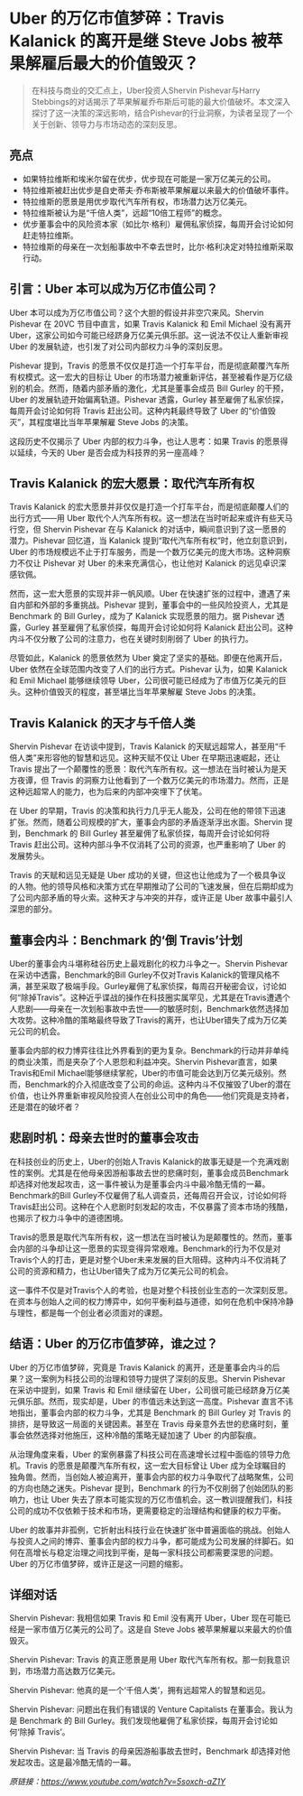 # Uber 的万亿市值梦碎：Travis Kalanick 的离开是继 Steve Jobs 被苹果解雇后最大的价值毁灭？

> 在科技与商业的交汇点上，Uber投资人Shervin Pishevar与Harry Stebbings的对话揭示了苹果解雇乔布斯后可能的最大价值破坏。本文深入探讨了这一决策的深远影响，结合Pishevar的行业洞察，为读者呈现了一个关于创新、领导力与市场动态的深刻反思。

## 亮点
- 如果特拉维斯和埃米尔留在优步，优步现在可能是一家万亿美元的公司。  
- 特拉维斯被赶出优步是自史蒂夫·乔布斯被苹果解雇以来最大的价值破坏事件。  
- 特拉维斯的愿景是用优步取代汽车所有权，市场潜力达万亿美元。  
- 特拉维斯被认为是“千倍人类”，远超“10倍工程师”的概念。  
- 优步董事会中的风险资本家（如比尔·格利）雇佣私家侦探，每周开会讨论如何赶走特拉维斯。  
- 特拉维斯的母亲在一次划船事故中不幸去世时，比尔·格利决定对特拉维斯采取行动。

## 引言：Uber 本可以成为万亿市值公司？
Uber 本可以成为万亿市值公司？这个大胆的假设并非空穴来风。Shervin Pishevar 在 20VC 节目中直言，如果 Travis Kalanick 和 Emil Michael 没有离开 Uber，这家公司如今可能已经跻身万亿美元俱乐部。这一说法不仅让人重新审视 Uber 的发展轨迹，也引发了对公司内部权力斗争的深刻反思。

Pishevar 提到，Travis 的愿景不仅仅是打造一个打车平台，而是彻底颠覆汽车所有权模式。这一宏大的目标让 Uber 的市场潜力被重新评估，甚至被看作是万亿级别的机会。然而，随着内部矛盾的激化，尤其是董事会成员 Bill Gurley 的干预，Uber 的发展轨迹开始偏离轨道。Pishevar 透露，Gurley 甚至雇佣了私家侦探，每周开会讨论如何将 Travis 赶出公司。这种内耗最终导致了 Uber 的“价值毁灭”，其程度堪比当年苹果解雇 Steve Jobs 的决策。

这段历史不仅揭示了 Uber 内部的权力斗争，也让人思考：如果 Travis 的愿景得以延续，今天的 Uber 是否会成为科技界的另一座高峰？
## Travis Kalanick 的宏大愿景：取代汽车所有权
Travis Kalanick 的宏大愿景并非仅仅是打造一个打车平台，而是彻底颠覆人们的出行方式——用 Uber 取代个人汽车所有权。这一想法在当时听起来或许有些天马行空，但 Shervin Pishevar 在与 Kalanick 的对话中，瞬间意识到了这一愿景的潜力。Pishevar 回忆道，当 Kalanick 提到“取代汽车所有权”时，他立刻意识到，Uber 的市场规模远不止于打车服务，而是一个数万亿美元的庞大市场。这种洞察力不仅让 Pishevar 对 Uber 的未来充满信心，也让他对 Kalanick 的远见卓识深感钦佩。

然而，这一宏大愿景的实现并非一帆风顺。Uber 在快速扩张的过程中，遭遇了来自内部和外部的多重挑战。Pishevar 提到，董事会中的一些风险投资人，尤其是 Benchmark 的 Bill Gurley，成为了 Kalanick 实现愿景的阻力。据 Pishevar 透露，Gurley 甚至雇佣了私家侦探，每周开会讨论如何将 Kalanick 赶出公司。这种内斗不仅分散了公司的注意力，也在关键时刻削弱了 Uber 的执行力。

尽管如此，Kalanick 的愿景依然为 Uber 奠定了坚实的基础。即便在他离开后，Uber 依然在全球范围内改变了人们的出行方式。Pishevar 认为，如果 Kalanick 和 Emil Michael 能够继续领导 Uber，公司很可能已经成为了市值万亿美元的巨头。这种价值毁灭的程度，甚至堪比当年苹果解雇 Steve Jobs 的决策。
## Travis Kalanick 的天才与千倍人类
Shervin Pishevar 在访谈中提到，Travis Kalanick 的天赋远超常人，甚至用“千倍人类”来形容他的智慧和远见。这种天赋不仅让 Uber 在早期迅速崛起，还让 Travis 提出了一个颠覆性的愿景：取代汽车所有权。这一想法在当时被认为是天方夜谭，但 Travis 的洞察力让他看到了一个数万亿美元的市场潜力。然而，正是这种远超常人的能力，也为后来的内部冲突埋下了伏笔。

在 Uber 的早期，Travis 的决策和执行力几乎无人能及，公司在他的带领下迅速扩张。然而，随着公司规模的扩大，董事会内部的矛盾逐渐浮出水面。Shervin 提到，Benchmark 的 Bill Gurley 甚至雇佣了私家侦探，每周开会讨论如何将 Travis 赶出公司。这种内部斗争不仅消耗了公司的资源，也严重影响了 Uber 的发展势头。

Travis 的天赋和远见无疑是 Uber 成功的关键，但这也让他成为了一个极具争议的人物。他的领导风格和决策方式在早期推动了公司的飞速发展，但在后期却成为了公司内部矛盾的导火索。这种天才与冲突的并存，或许正是 Uber 故事中最引人深思的部分。
## 董事会内斗：Benchmark 的‘倒 Travis’计划
Uber的董事会内斗堪称硅谷历史上最戏剧化的权力斗争之一。Shervin Pishevar在采访中透露，Benchmark的Bill Gurley不仅对Travis Kalanick的管理风格不满，甚至采取了极端手段。Gurley雇佣了私家侦探，每周召开秘密会议，讨论如何“除掉Travis”。这种近乎谍战的操作在科技圈实属罕见，尤其是在Travis遭遇个人悲剧——母亲在一次划船事故中去世——的敏感时刻，Benchmark依然选择加大攻势。这种冷酷的策略最终导致了Travis的离开，也让Uber错失了成为万亿美元公司的机会。

董事会内部的权力博弈往往比外界看到的更为复杂。Benchmark的行动并非单纯的商业决策，而是夹杂了个人恩怨和利益冲突。Shervin Pishevar直言，如果Travis和Emil Michael能够继续掌舵，Uber的市值可能会达到万亿美元级别。然而，Benchmark的介入彻底改变了公司的命运。这种内斗不仅摧毁了Uber的潜在价值，也让外界重新审视风险投资人在创业公司中的角色——他们究竟是支持者，还是潜在的破坏者？
## 悲剧时机：母亲去世时的董事会攻击
在科技创业的历史上，Uber的创始人Travis Kalanick的故事无疑是一个充满戏剧性的案例。尤其是在他母亲因游船事故去世的悲痛时刻，董事会成员Benchmark却选择对他发起攻击，这一事件被认为是董事会内斗中最冷酷无情的一幕。Benchmark的Bill Gurley不仅雇佣了私人调查员，还每周召开会议，讨论如何将Travis赶出公司。这种在个人悲剧时刻发起的攻击，不仅暴露了资本市场的残酷，也揭示了权力斗争中的道德困境。

Travis的愿景是取代汽车所有权，这一想法在当时被认为是颠覆性的。然而，董事会内部的斗争却让这一愿景的实现变得异常艰难。Benchmark的行为不仅是对Travis个人的打击，更是对整个Uber未来发展的巨大阻碍。这种内斗不仅消耗了公司的资源和精力，也让Uber错失了成为万亿美元公司的机会。

这一事件不仅是对Travis个人的考验，也是对整个科技创业生态的一次深刻反思。在资本与创始人之间的权力博弈中，如何平衡利益与道德，如何在危机中保持冷静与理性，都是每一个创业者必须面对的课题。
## 结语：Uber 的万亿市值梦碎，谁之过？
Uber 的万亿市值梦碎，究竟是 Travis Kalanick 的离开，还是董事会内斗的后果？这一案例为科技公司的治理和领导力提供了深刻的反思。Shervin Pishevar 在采访中提到，如果 Travis 和 Emil 继续留在 Uber，公司很可能已经跻身万亿美元俱乐部。然而，现实却是，Uber 的市值远未达到这一高度。Pishevar 直言不讳地指出，董事会内部的权力斗争，尤其是 Benchmark 的 Bill Gurley 对 Travis 的排挤，是导致这一局面的关键因素。甚至在 Travis 母亲意外去世的悲痛时刻，董事会依然选择对他施压，这种冷酷的策略无疑加速了 Uber 的内部裂痕。

从治理角度来看，Uber 的案例暴露了科技公司在高速增长过程中面临的领导力危机。Travis 的愿景是颠覆汽车所有权，这一宏大目标曾让 Uber 成为全球瞩目的独角兽。然而，当创始人被迫离开，董事会内部的权力斗争取代了战略聚焦，公司的方向也随之迷失。Pishevar 提到，Benchmark 的行为不仅削弱了创始团队的影响力，也让 Uber 失去了原本可能实现的万亿市值机会。这一教训提醒我们，科技公司的成功不仅依赖于技术和市场，更需要稳定的治理结构和健康的权力平衡。

Uber 的故事并非孤例，它折射出科技行业在快速扩张中普遍面临的挑战。创始人与投资人之间的博弈、董事会内部的权力斗争，都可能成为公司发展的绊脚石。如何在高增长与稳定治理之间找到平衡，是每一家科技公司都需要深思的问题。Uber 的万亿市值梦碎，或许正是这一问题的缩影。


## 详细对话
Shervin Pishevar: 我相信如果 Travis 和 Emil 没有离开 Uber，Uber 现在可能已经是一家市值万亿美元的公司了。这是自 Steve Jobs 被苹果解雇以来最大的价值毁灭。

Shervin Pishevar: Travis 的真正愿景是用 Uber 取代汽车所有权。那一刻我意识到，市场潜力高达数万亿美元。

Shervin Pishevar: 他真的是一个‘千倍人类’，拥有远超常人的智慧和远见。

Shervin Pishevar: 问题出在我们有错误的 Venture Capitalists 在董事会。我认为是 Benchmark 的 Bill Gurley。我们发现他雇佣了私家侦探，每周开会讨论如何‘除掉 Travis’。

Shervin Pishevar: 当 Travis 的母亲因游船事故去世时，Benchmark 却选择对他发起攻击。这是最冷酷无情的一幕。

_原链接：https://www.youtube.com/watch?v=5soxch-aZ1Y_
